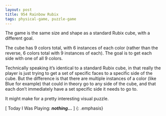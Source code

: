 ```yaml
---
layout: post
title: 954 Rainbow Rubix
tags: physical-game, puzzle-game
---
```

The game is the same size and shape as a standard Rubix cube, with a different goal.

The cube has 9 colors total, with 6 instances of each color (rather than the reverse, 6 colors total with 9 instances of each). The goal is to get each side with one of all 9 colors.

Technically speaking it’s identical to a standard Rubix cube, in that really the player is just trying to get a set of specific faces to a specific side of the cube.  But the difference is that there are multiple instances of a color (like Blue for example) that could in theory go to any side of the cube, and that each don’t immediately have a set specific side it needs to go to.

It might make for a pretty interesting visual puzzle.

[ Today I Was Playing: ***nothing...*** ]
{: .emphasis}
